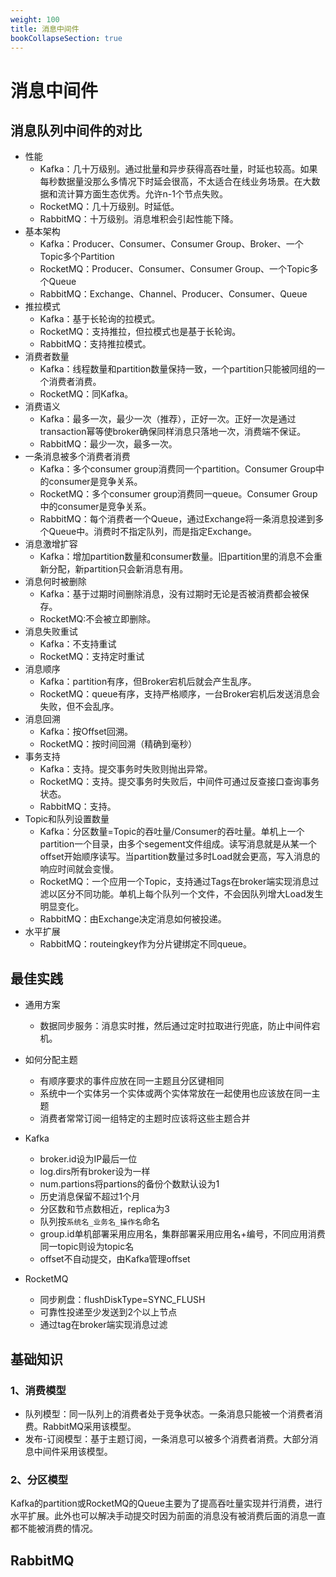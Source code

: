 ```yaml
---
weight: 100
title: 消息中间件
bookCollapseSection: true
---
```


# 消息中间件

## 消息队列中间件的对比

- 性能
  - Kafka：几十万级别。通过批量和异步获得高吞吐量，时延也较高。如果每秒数据量没那么多情况下时延会很高，不太适合在线业务场景。在大数据和流计算方面生态优秀。允许n-1个节点失败。
  - RocketMQ：几十万级别。时延低。
  - RabbitMQ：十万级别。消息堆积会引起性能下降。
- 基本架构
  - Kafka：Producer、Consumer、Consumer Group、Broker、一个Topic多个Partition
  - RocketMQ：Producer、Consumer、Consumer Group、一个Topic多个Queue
  - RabbitMQ：Exchange、Channel、Producer、Consumer、Queue
- 推拉模式
  - Kafka：基于长轮询的拉模式。
  - RocketMQ：支持推拉，但拉模式也是基于长轮询。
  - RabbitMQ：支持推拉模式。
- 消费者数量
  - Kafka：线程数量和partition数量保持一致，一个partition只能被同组的一个消费者消费。
  - RocketMQ：同Kafka。
- 消费语义
  - Kafka：最多一次，最少一次（推荐），正好一次。正好一次是通过transaction幂等使broker确保同样消息只落地一次，消费端不保证。
  - RabbitMQ：最少一次，最多一次。
- 一条消息被多个消费者消费
  - Kafka：多个consumer group消费同一个partition。Consumer Group中的consumer是竞争关系。
  - RocketMQ：多个consumer group消费同一queue。Consumer Group中的consumer是竞争关系。
  - RabbitMQ：每个消费者一个Queue，通过Exchange将一条消息投递到多个Queue中。消费时不指定队列，而是指定Exchange。
- 消息激增扩容
  - Kafka：增加partition数量和consumer数量。旧partition里的消息不会重新分配，新partition只会新消息有用。
- 消息何时被删除
  - Kafka：基于过期时间删除消息，没有过期时无论是否被消费都会被保存。
  - RocketMQ:不会被立即删除。
- 消息失败重试
  - Kafka：不支持重试
  - RocketMQ：支持定时重试
- 消息顺序
  - Kafka：partition有序，但Broker宕机后就会产生乱序。
  - RocketMQ：queue有序，支持严格顺序，一台Broker宕机后发送消息会失败，但不会乱序。
- 消息回溯
  - Kafka：按Offset回溯。
  - RocketMQ：按时间回溯（精确到毫秒）
- 事务支持
  - Kafka：支持。提交事务时失败则抛出异常。
  - RocketMQ：支持。提交事务时失败后，中间件可通过反查接口查询事务状态。
  - RabbitMQ：支持。
- Topic和队列设置数量
  - Kafka：分区数量=Topic的吞吐量/Consumer的吞吐量。单机上一个partition一个目录，由多个segement文件组成。读写消息就是从某一个offset开始顺序读写。当partition数量过多时Load就会更高，写入消息的响应时间就会变慢。
  - RocketMQ：一个应用一个Topic，支持通过Tags在broker端实现消息过滤以区分不同功能。单机上每个队列一个文件，不会因队列增大Load发生明显变化。
  - RabbitMQ：由Exchange决定消息如何被投递。
- 水平扩展
  - RabbitMQ：routeingkey作为分片键绑定不同queue。


## 最佳实践

- 通用方案
  - 数据同步服务：消息实时推，然后通过定时拉取进行兜底，防止中间件宕机。

- 如何分配主题
  - 有顺序要求的事件应放在同一主题且分区键相同
  - 系统中一个实体另一个实体或两个实体常放在一起使用也应该放在同一主题
  - 消费者常常订阅一组特定的主题时应该将这些主题合并
- Kafka
  - broker.id设为IP最后一位
  - log.dirs所有broker设为一样
  - num.partions将partions的备份个数默认设为1
  - 历史消息保留不超过1个月
  - 分区数和节点数相近，replica为3
  - 队列按`系统名_业务名_操作名`命名
  - group.id单机部署采用应用名，集群部署采用应用名+编号，不同应用消费同一topic则设为topic名
  - offset不自动提交，由Kafka管理offset
- RocketMQ
  - 同步刷盘：flushDiskType=SYNC_FLUSH
  - 可靠性投递至少发送到2个以上节点
  - 通过tag在broker端实现消息过滤


## 基础知识

### 1、消费模型

- 队列模型：同一队列上的消费者处于竞争状态。一条消息只能被一个消费者消费。RabbitMQ采用该模型。
- 发布-订阅模型：基于主题订阅，一条消息可以被多个消费者消费。大部分消息中间件采用该模型。

### 2、分区模型

Kafka的partition或RocketMQ的Queue主要为了提高吞吐量实现并行消费，进行水平扩展。此外也可以解决手动提交时因为前面的消息没有被消费后面的消息一直都不能被消费的情况。

## RabbitMQ





